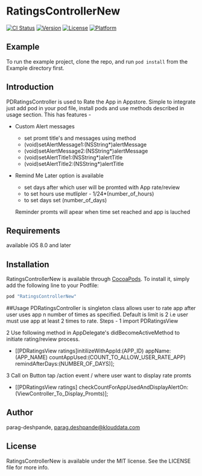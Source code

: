 # RatingsControllerNew

[![CI Status](http://img.shields.io/travis/parag-deshpande/RatingsControllerNew.svg?style=flat)](https://travis-ci.org/parag-deshpande/RatingsControllerNew)
[![Version](https://img.shields.io/cocoapods/v/RatingsControllerNew.svg?style=flat)](http://cocoapods.org/pods/RatingsControllerNew)
[![License](https://img.shields.io/cocoapods/l/RatingsControllerNew.svg?style=flat)](http://cocoapods.org/pods/RatingsControllerNew)
[![Platform](https://img.shields.io/cocoapods/p/RatingsControllerNew.svg?style=flat)](http://cocoapods.org/pods/RatingsControllerNew)

## Example

To run the example project, clone the repo, and run `pod install` from the Example directory first.

## Introduction
PDRatingsController is used to Rate the App in Appstore. Simple to integrate just add pod in your pod file, install pods and use methods described in usage section.
This has features -
- Custom Alert messages 
    - set promt title's and messages using method
    - (void)setAlertMessage1:(NSString*)alertMessage
    - (void)setAlertMessage2:(NSString*)alertMessage
    - (void)setAlertTitle1:(NSString*)alertTitle
    - (void)setAlertTitle2:(NSString*)alertTitle

- Remind Me Later option is available
    - set days after which user will be promted with App rate/review
     - to set hours use mutlipler - 1/24*(number_of_hours)
     - to set days set (number_of_days)

   Reminder promts will apear when time set reached and app is lauched 


## Requirements
 available iOS 8.0 and later
## Installation

RatingsControllerNew is available through [CocoaPods](http://cocoapods.org). To install
it, simply add the following line to your Podfile:

```ruby
pod "RatingsControllerNew"
```

##Usage 
PDRatingsController is singleton class allows user to rate app after user uses app n number of times as specified. Default is limit is 2 i.e user must use app at least 2 times to rate.
Steps -
1 import PDRatingsView

2 Use following method in AppDelegate's didBecomeActiveMethod  to initiate rating/review process.

 - [[PDRatingsView ratings]initilizeWithAppId:(APP_ID) appName:(APP_NAME) countAppUsed:(COUNT_TO_ALLOW_USER_RATE_APP) remindAfterDays:(NUMBER_OF_DAYS)];

3 Call on Button tap /action event / where user want to display rate promts

 - [[PDRatingsView ratings] checkCountForAppUsedAndDisplayAlertOn:(ViewController_To_Display_Promts)];


## Author

parag-deshpande, parag.deshpande@klouddata.com

## License

RatingsControllerNew is available under the MIT license. See the LICENSE file for more info.
